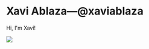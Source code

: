 # Xavi Ablaza—@xaviablaza
Hi, I'm Xavi!

<img src="https://media1.tenor.com/m/eFWg68USeZgAAAAd/computer-hacker-fallout.gif"/>
